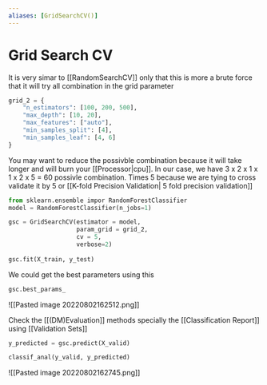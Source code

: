 ```yaml
---
aliases: [GridSearchCV()]
---
```

# Grid Search CV
It is very simar to [[RandomSearchCV]] only that this is more a  brute force that it will try all combination in the grid parameter

```python
grid_2 = {
    "n_estimators": [100, 200, 500],
    "max_depth": [10, 20],
    "max_features": ["auto"],
    "min_samples_split": [4],
    "min_samples_leaf": [4, 6]
}
```

You may want to reduce the possivble combination because it will take longer and will burn your [[Processor|cpu]]. In our case, we have 3 x 2 x 1 x 1 x 2 x 5 = 60 possivle combination. Times 5 because we are tying to cross validate it by 5 or [[K-fold Precision Validation| 5 fold precision validation]]

```python
from sklearn.ensemble impor RandomForestClassifier
model = RandomForestClassifier(n_jobs=1)

gsc = GridSearchCV(estimator = model, 
				   param_grid = grid_2, 
				   cv = 5, 
				   verbose=2)
				   
gsc.fit(X_train, y_test)
```

We could get the best parameters using this
```python
gsc.best_params_
```
![[Pasted image 20220802162512.png]]

Check the [[(DM)Evaluation]] methods specially the [[Classification Report]] using [[Validation Sets]]
```python
y_predicted = gsc.predict(X_valid)

classif_anal(y_valid, y_predicted)
```
![[Pasted image 20220802162745.png]]
